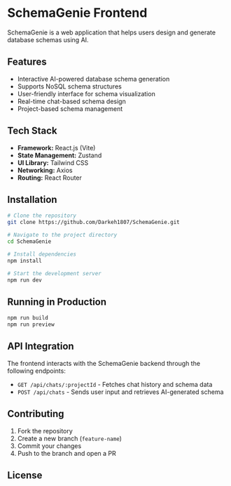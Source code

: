# SchemaGenie Frontend

SchemaGenie is a web application that helps users design and generate database schemas using AI.

## Features

- Interactive AI-powered database schema generation
- Supports NoSQL schema structures
- User-friendly interface for schema visualization
- Real-time chat-based schema design
- Project-based schema management

## Tech Stack

- **Framework:** React.js (Vite)
- **State Management:** Zustand
- **UI Library:** Tailwind CSS
- **Networking:** Axios
- **Routing:** React Router

## Installation

```sh
# Clone the repository
git clone https://github.com/Darkeh1807/SchemaGenie.git

# Navigate to the project directory
cd SchemaGenie

# Install dependencies
npm install

# Start the development server
npm run dev
```

## Running in Production

```sh
npm run build
npm run preview
```

## API Integration

The frontend interacts with the SchemaGenie backend through the following endpoints:

- `GET /api/chats/:projectId` - Fetches chat history and schema data
- `POST /api/chats` - Sends user input and retrieves AI-generated schema

## Contributing

1. Fork the repository
2. Create a new branch (`feature-name`)
3. Commit your changes
4. Push to the branch and open a PR

## License



